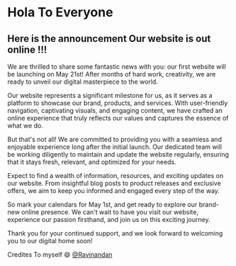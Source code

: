 # Hola To Everyone

## Here is the announcement Our website is out online !!!
We are thrilled to share some fantastic news with you: our first website will be launching on May 21st! After months of hard work, creativity,  we are ready to unveil our digital masterpiece to the world.

Our website represents a significant milestone for us, as it serves as a platform to showcase our brand, products, and services. With user-friendly navigation, captivating visuals, and engaging content, we have crafted an online experience that truly reflects our values and captures the essence of what we do.

But that's not all! We are committed to providing you with a seamless and enjoyable experience long after the initial launch. Our dedicated team will be working diligently to maintain and update the website regularly, ensuring that it stays fresh, relevant, and optimized for your needs.

Expect to find a wealth of information, resources, and exciting updates on our website. From insightful blog posts to product releases and exclusive offers, we aim to keep you informed and engaged every step of the way.

So mark your calendars for May 1st, and get ready to explore our brand-new online presence. We can't wait to have you visit our website, experience our passion firsthand, and join us on this exciting journey.

Thank you for your continued support, and we look forward to welcoming you to our digital home soon!

Credites To myself 😄 [@Ravinandan]("https://t.me/technomindzyt")
